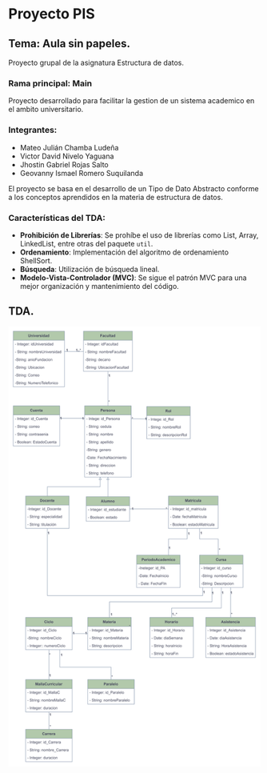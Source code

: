 # Proyecto PIS
## Tema: Aula sin papeles.
Proyecto grupal de la asignatura Estructura de datos.
### Rama principal: Main
Proyecto desarrollado para facilitar la gestion de un sistema academico en el ambito universitario.

### Integrantes:

- Mateo Julián Chamba Ludeña
- Victor David Nivelo Yaguana
- Jhostin Gabriel Rojas Salto
- Geovanny Ismael Romero Suquilanda

El proyecto se basa en el desarrollo de un Tipo de Dato Abstracto conforme a los conceptos aprendidos en la materia de estructura de datos.

### Características del TDA:
- **Prohibición de Librerías**: Se prohíbe el uso de librerías como List, Array, LinkedList, entre otras del paquete `util`.
- **Ordenamiento**: Implementación del algoritmo de ordenamiento ShellSort.
- **Búsqueda**: Utilización de búsqueda lineal.
- **Modelo-Vista-Controlador (MVC)**: Se sigue el patrón MVC para una mejor organización y mantenimiento del código.

## TDA.

![This is an image](https://raw.githubusercontent.com/VictorNivelo/ProyectoEstructuraPis/Victor-Nivelo/Estructura-TDA-Pis.png)


